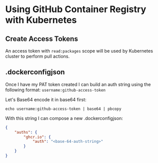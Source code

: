 # Using GitHub Container Registry with Kubernetes

## Create Access Tokens

An access token with `read:packages` scope will be used by Kubernetes cluster to perform pull actions.

## .dockerconfigjson

Once I have my PAT token created I can build an auth string using the following format:
`username:github-access-token`

Let's Base64 encode it in base64 first:

```shell
echo username:github-access-token | base64 | pbcopy
```

With this string I can compose a new .dockerconfigjson:

```json
{
	"auths": {
		"ghcr.io": {
			"auth": "<base-64-auth-string>"
		}
	}
}
```
